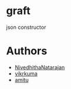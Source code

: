 # graft
json constructor


# Authors

- [NivedhithaNatarajan](https://github.com/NivedhithaNatarajan)
- [vikrkuma](https://github.com/vikrkuma)
- [amitu](https://github.com/amitu)

